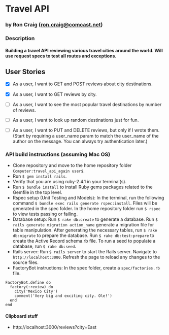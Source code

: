 # Travel API

### by Ron Craig (ron.craig@comcast.net)

### Description
#### Building a travel API reviewing various travel cities around the world.  Will use request specs to test all routes and exceptions.

## User Stories
- [x] As a user, I want to GET and POST reviews about city destinations.
- [x] As a user, I want to GET reviews by city.
- [ ] As a user, I want to see the most popular travel destinations by number of reviews.
- [ ] As a user, I want to look up random destinations just for fun.
- [ ] As a user, I want to PUT and DELETE reviews, but only if I wrote them. (Start by requiring a user_name param to match the user_name of the author on the message. You can always try authentication later.)


### API build instructions (assuming Mac OS)
* Clone repository and move to the home repository folder `Computer:travel_api_again user$`.
* Run `$ gem install rails`.
* Verify that you are using ruby-2.4.1 in your terminal(s).
* Run `$ bundle install` to install Ruby gems packages related to the Gemfile in the top level.
* Rspec setup (Unit Testing and Models): In the terminal, run the following command `$ bundle exec rails generate rspec:install`. Files will be generated in the spec folder. In the home repository folder run `$ rspec` to view tests passing or failing.
* Database setup: Run `$ rake db:create` to generate a database. Run `$ rails generate migration action_name` generate a migration file for table manipulation. After generating the necessary tables, run `$ rake db:migrate` to prepare the database. Run `$ rake db:test:prepare` to create the Active Record schema.rb file. To run a seed to populate a database, run `$ rake db:seed`.
* Rails server: Run `$ rails server` to start the Rails server. Navigate to `http://localhost:3000`. Refresh the page to reload any changes to the source files.
* FactoryBot instructions: In the spec folder, create a `spec/factories.rb` file.

````
FactoryBot.define do
  factory(:review) do
    city('Mexico City')
    comment('Very big and exciting city. Ole!')
  end
end
````

#### Clipboard stuff
* http://localhost:3000/reviews?city=East
